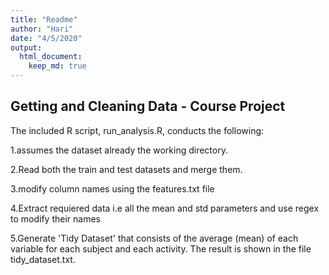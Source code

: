 ```yaml
---
title: "Readme"
author: "Hari"
date: "4/5/2020"
output: 
  html_document:
    keep_md: true
---
```


## Getting and Cleaning Data - Course Project

The included R script, run_analysis.R, conducts the following:

1.assumes the dataset already the working directory.

2.Read both the train and test datasets and merge them.

3.modify column names using the features.txt file

4.Extract requiered data i.e all the mean and std parameters and use regex to modify their names

5.Generate 'Tidy Dataset' that consists of the average (mean) of each variable for each subject and each activity. The result is shown in the file tidy_dataset.txt.
